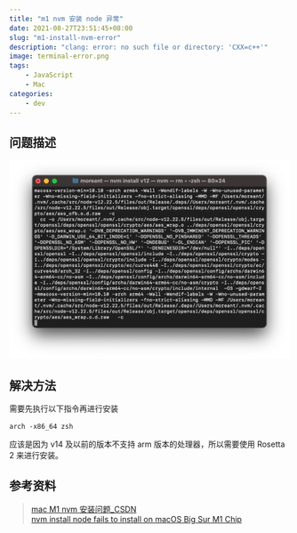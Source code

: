 ```yaml
---
title: "m1 nvm 安装 node 异常"
date: 2021-08-27T23:51:45+08:00
slug: "m1-install-nvm-error"
description: "clang: error: no such file or directory: 'CXX=c++'"
image: terminal-error.png
tags: 
    - JavaScript
    - Mac
categories:
    - dev
---
```

## 问题描述
![控制台报错](terminal-error.webp)

## 解决方法
需要先执行以下指令再进行安装  
```
arch -x86_64 zsh
```  
应该是因为 v14 及以前的版本不支持 arm 版本的处理器，所以需要使用 Rosetta 2 来进行安装。
## 参考资料  
> [mac M1 nvm 安装问题_CSDN](https://blog.csdn.net/longgege001/article/details/114067242)   
> [nvm install node fails to install on macOS Big Sur M1 Chip](https://github.com/nvm-sh/nvm/issues/2350#issuecomment-734132550)
